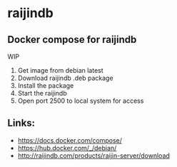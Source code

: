 # raijindb
## Docker compose for raijindb

WIP

1. Get image from debian latest
2. Download raijindb .deb package
3. Install the package
4. Start the raijindb
5. Open port 2500 to local system for access

## Links:
 * https://docs.docker.com/compose/
 * https://hub.docker.com/_/debian/
 * http://raijindb.com/products/raijin-server/download
